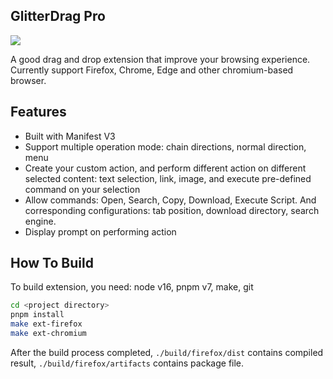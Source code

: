 
## GlitterDrag Pro

![](https://img.shields.io/github/license/harytfw/GlitterDrag)

A good drag and drop extension that improve your browsing experience. Currently support Firefox, Chrome, Edge and other chromium-based browser.

## Features

- Built with Manifest V3
- Support multiple operation mode: chain directions, normal direction, menu
- Create your custom action, and perform different action on different selected content: text selection, link, image, and execute pre-defined command on your selection
- Allow commands: Open, Search, Copy, Download, Execute Script. And corresponding configurations: tab position, download directory, search engine.
- Display prompt on performing action

## How To Build

To build extension, you need: node v16, pnpm v7, make, git

```bash
cd <project directory>
pnpm install
make ext-firefox 
make ext-chromium 
```

After the build process completed, `./build/firefox/dist` contains compiled result, `./build/firefox/artifacts` contains package file.
